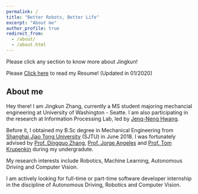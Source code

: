 ```yaml
---
permalink: /
title: "Better Robots, Better Life"
excerpt: "About me"
author_profile: true
redirect_from: 
  - /about/
  - /about.html
---
```


Please click any section to know more about Jingkun!

Please [Click here](https://drive.google.com/file/d/1s1dN_C753HlDG-_MKg9kNbzPu3188BKj/view?usp=sharing) to read my Resume! (Updated in 01/2020)

## About me

Hey there! I am Jingkun Zhang, currently a MS student majoring mechancial engineering at University of Washington - Seatte. I am also participating in the research at Information Processing Lab, led by [Jenq-Neng Hwang](http://allison.ee.washington.edu/hwang/).

Before it, I obtained my B.Sc degree in Mechanical Engineering from [Shanghai Jiao Tong University](http://202.120.53.238/English/) (SJTU) in June 2018. I was fortunately advised by [Prof. Dingguo Zhang](http://bbl.sjtu.edu.cn/dgzhang), [Prof. Jorge Angeles](http://www.cim.mcgill.ca/~angeles/) and [Prof. Tom Krupenkin](https://directory.engr.wisc.edu/me/Faculty/Krupenkin_Tom/) during my undergradute.

My research interests include Robotics, Machine Learning, Autonomous Driving and Computer Vision.

I am actively looking for full-time or part-time software developer internship in the discipline of Autonomous Driving, Robotics and Computer Vision. 

